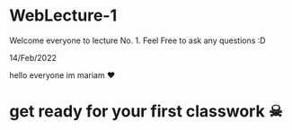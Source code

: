 # WebLecture-1
Welcome everyone to lecture No. 1. Feel Free to ask any questions :D

14/Feb/2022




hello everyone 
im mariam ❤


# get ready for your first classwork ☠
